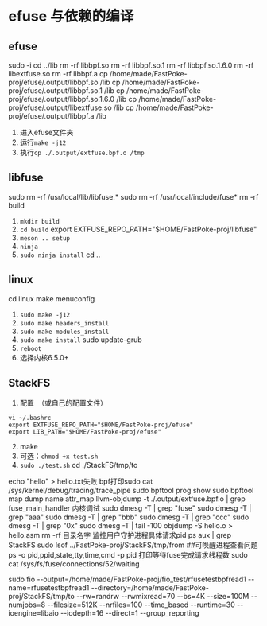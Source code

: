 # efuse 与依赖的编译

## efuse
sudo -i
cd ../lib
rm -rf libbpf.so 
rm -rf libbpf.so.1
rm -rf libbpf.so.1.6.0 
rm -rf libextfuse.so
rm -rf libbpf.a
cp /home/made/FastPoke-proj/efuse/.output/libbpf.so /lib
cp /home/made/FastPoke-proj/efuse/.output/libbpf.so.1 /lib
cp /home/made/FastPoke-proj/efuse/.output/libbpf.so.1.6.0 /lib
cp /home/made/FastPoke-proj/efuse/.output/libextfuse.so /lib
cp /home/made/FastPoke-proj/efuse/.output/libbpf.a /lib
1. 进入efuse文件夹
2. 运行`make -j12`
3. 执行`cp ./.output/extfuse.bpf.o /tmp`

## libfuse
sudo rm -rf /usr/local/lib/libfuse.*
sudo rm -rf /usr/local/include/fuse*
rm -rf build
1. `mkdir build`
2. `cd build`
export EXTFUSE_REPO_PATH="$HOME/FastPoke-proj/libfuse"
3. `meson .. setup`
4. `ninja`
5. `sudo ninja install`
cd ..

## linux
cd linux
make menuconfig
1. `sudo make -j12`
2. `sudo make headers_install`
3. `sudo make modules_install`
4. `sudo make install`
sudo update-grub
5. `reboot`
6. 选择内核6.5.0+

## StackFS

1. 配置` `（或自己的配置文件）
``` shell
vi ~/.bashrc
export EXTFUSE_REPO_PATH="$HOME/FastPoke-proj/efuse"
export LIB_PATH="$HOME/FastPoke-proj/efuse"
```

2. make
3. 可选：`chmod +x test.sh`
4. `sudo ./test.sh`
cd ./StackFS/tmp/to

echo "hello" > hello.txt失败
bpf打印sudo cat /sys/kernel/debug/tracing/trace_pipe
sudo bpftool prog show
sudo bpftool map dump name attr_map
llvm-objdump -t ./.output/extfuse.bpf.o | grep fuse_main_handler
内核调试
sudo dmesg -T | grep "fuse"
sudo dmesg -T | grep "aaa"
sudo dmesg -T | grep "bbb"
sudo dmesg -T | grep "ccc"
sudo dmesg -T | grep "0x"
sudo dmesg -T | tail -100
objdump -S hello.o > hello.asm
rm -rf 目录名字
监控用户守护进程具体请求pid
ps aux | grep StackFS
sudo lsof ../FastPoke-proj/StackFS/tmp/from 
##可唤醒进程查看问题
ps -o pid,ppid,state,tty,time,cmd -p pid
打印等待fuse完成请求线程数
sudo cat /sys/fs/fuse/connections/52/waiting


sudo fio --output=/home/made/FastPoke-proj/fio_test/rfusetestbpfread1 --name=rfusetestbpfread1 --directory=/home/made/FastPoke-proj/StackFS/tmp/to --rw=randrw --rwmixread=70 --bs=4K --size=100M --numjobs=8 --filesize=512K --nrfiles=100 --time_based --runtime=30 --ioengine=libaio --iodepth=16 --direct=1 --group_reporting